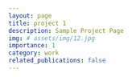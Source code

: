 ```yaml
---
layout: page
title: project 1
description: Sample Project Page
img: # assets/img/12.jpg
importance: 1
category: work
related_publications: false
---
```



